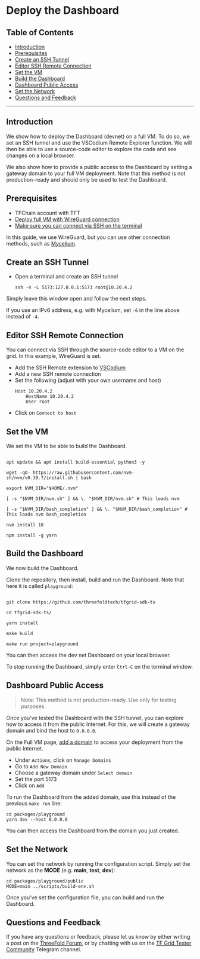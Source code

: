 <h1>Deploy the Dashboard</h1>

<h2>Table of Contents</h2>

- [Introduction](#introduction)
- [Prerequisites](#prerequisites)
- [Create an SSH Tunnel](#create-an-ssh-tunnel)
- [Editor SSH Remote Connection](#editor-ssh-remote-connection)
- [Set the VM](#set-the-vm)
- [Build the Dashboard](#build-the-dashboard)
- [Dashboard Public Access](#dashboard-public-access)
- [Set the Network](#set-the-network)
- [Questions and Feedback](#questions-and-feedback)

***

## Introduction

We show how to deploy the Dashboard (devnet) on a full VM. To do so, we set an SSH tunnel and use the VSCodium Remote Explorer function. We will then be able to use a source-code editor to explore the code and see changes on a local browser.

We also show how to provide a public access to the Dashboard by setting a gateway domain to your full VM deployment. Note that this method is not production-ready and should only be used to test the Dashboard.

## Prerequisites

- TFChain account with TFT
- [Deploy full VM with WireGuard connection](../../system_administrators/getstarted/ssh_guide/advanced_methods/ssh_wireguard.md)
- [Make sure you can connect via SSH on the terminal](../../system_administrators/getstarted/ssh_guide/ssh_openssh.md)

In this guide, we use WireGuard, but you can use other connection methods, such as [Mycelium](../../system_administrators/mycelium/mycelium_toc.md).
  
## Create an SSH Tunnel

- Open a terminal and create an SSH tunnel
    ```
    ssh -4 -L 5173:127.0.0.1:5173 root@10.20.4.2
    ```

Simply leave this window open and follow the next steps.

If you use an IPv6 address, e.g. with Mycelium, set `-6` in the line above instead of `-4`.

## Editor SSH Remote Connection

You can connect via SSH through the source-code editor to a VM on the grid. In this example, WireGuard is set.

- Add the SSH Remote extension to [VSCodium](https://vscodium.com/)
- Add a new SSH remote connection
- Set the following (adjust with your own username and host)
  ``` 
  Host 10.20.4.2
      HostName 10.20.4.2
      User root
  ```
- Click on `Connect to host`

## Set the VM

We set the VM to be able to build the Dashboard.

```

apt update && apt install build-essential python3 -y

wget -qO- https://raw.githubusercontent.com/nvm-sh/nvm/v0.39.7/install.sh | bash

export NVM_DIR="$HOME/.nvm"

[ -s "$NVM_DIR/nvm.sh" ] && \. "$NVM_DIR/nvm.sh" # This loads nvm

[ -s "$NVM_DIR/bash_completion" ] && \. "$NVM_DIR/bash_completion" # This loads nvm bash_completion

nvm install 18

npm install -g yarn

```

## Build the Dashboard

We now build the Dashboard.

Clone the repository, then install, build and run the Dashboard. Note that here it is called `playground`:

```

git clone https://github.com/threefoldtech/tfgrid-sdk-ts

cd tfgrid-sdk-ts/

yarn install

make build

make run project=playground

```

You can then access the dev net Dashboard on your local browser.

To stop running the Dashboard, simply enter ̀`Ctrl-C` on the terminal window.


## Dashboard Public Access

> Note: This method is not production-ready. Use only for testing purposes.

Once you've tested the Dashboard with the SSH tunnel, you can explore how to access it from the public Internet. For this, we will create a gateway domain and bind the host to `0.0.0.0`.

On the Full VM page, [add a domain](../../dashboard/solutions/add_domain.md) to access your deployment from the public Internet.

- Under `Actions`, click on `Manage Domains`
- Go to `Add New Domain`
- Choose a gateway domain under `Select domain`
- Set the port 5173
- Click on `Add`

To run the Dashboard from the added domain, use this instead of the previous `make run` line:

```
cd packages/playground
yarn dev --host 0.0.0.0
```

You can then access the Dashboard from the domain you just created.

## Set the Network

You can set the network by running the configuration script. Simply set the network as the **MODE** (e.g. **main**, **test**, **dev**):

```
cd packages/playground/public
MODE=main ../scripts/build-env.sh
```

Once you've set the configuration file, you can build and run the Dashboard.

## Questions and Feedback

If you have any questions or feedback, please let us know by either writing a post on the [ThreeFold Forum](https://forum.threefold.io/), or by chatting with us on the [TF Grid Tester Community](https://t.me/threefoldtesting) Telegram channel.